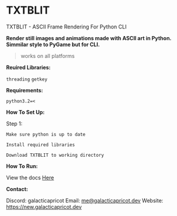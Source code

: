 # TXTBLIT
TXTBLIT - ASCII Frame Rendering For Python CLI

**Render still images and animations made with ASCII art in Python. Simmilar style to PyGame but for CLI.**

> works on all platforms


**Reuired Libraries:**

`threading` `getkey`

**Requirements:**

`python3.2=<`

**How To Set Up:**

Step 1:

    Make sure python is up to date

    Install required libraries
    
    Download TXTBLIT to working directory


**How To Run:**

View the docs [Here](DOCS.md)


**Contact:**

Discord: galacticapricot
Email: me@galacticapricot.dev
Website: https://new.galacticapricot.dev
